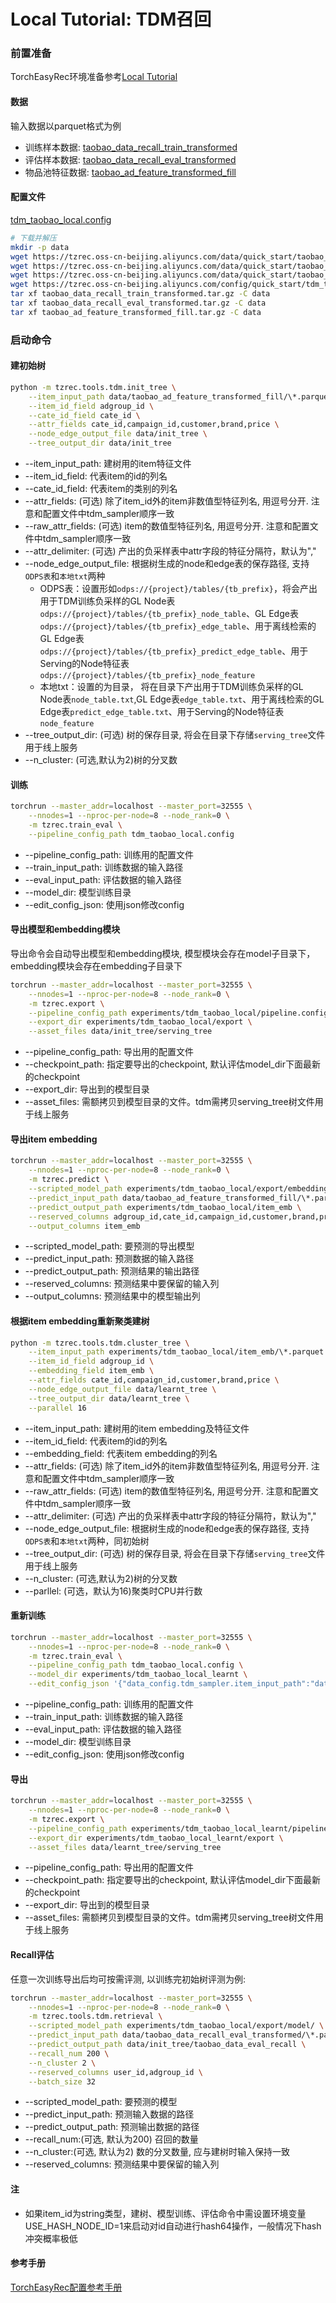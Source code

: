 # Local Tutorial: TDM召回

### 前置准备

TorchEasyRec环境准备参考[Local Tutorial](./local_tutorial.md)

#### 数据

输入数据以parquet格式为例

- 训练样本数据: [taobao_data_recall_train_transformed](https://tzrec.oss-cn-beijing.aliyuncs.com/data/quick_start/taobao_data_recall_train_transformed.tar.gz)
- 评估样本数据: [taobao_data_recall_eval_transformed](https://tzrec.oss-cn-beijing.aliyuncs.com/data/quick_start/taobao_data_recall_eval_transformed.tar.gz)
- 物品池特征数据: [taobao_ad_feature_transformed_fill](https://tzrec.oss-cn-beijing.aliyuncs.com/data/quick_start/taobao_ad_feature_transformed_fill.tar.gz)

#### 配置文件

[tdm_taobao_local.config](https://tzrec.oss-cn-beijing.aliyuncs.com/config/quick_start/tdm_taobao_local.config)

```bash
# 下载并解压
mkdir -p data
wget https://tzrec.oss-cn-beijing.aliyuncs.com/data/quick_start/taobao_data_recall_train_transformed.tar.gz
wget https://tzrec.oss-cn-beijing.aliyuncs.com/data/quick_start/taobao_data_recall_eval_transformed.tar.gz
wget https://tzrec.oss-cn-beijing.aliyuncs.com/data/quick_start/taobao_ad_feature_transformed_fill.tar.gz
wget https://tzrec.oss-cn-beijing.aliyuncs.com/config/quick_start/tdm_taobao_local.config
tar xf taobao_data_recall_train_transformed.tar.gz -C data
tar xf taobao_data_recall_eval_transformed.tar.gz -C data
tar xf taobao_ad_feature_transformed_fill.tar.gz -C data
```

### 启动命令

#### 建初始树

```bash
python -m tzrec.tools.tdm.init_tree \
    --item_input_path data/taobao_ad_feature_transformed_fill/\*.parquet \
    --item_id_field adgroup_id \
    --cate_id_field cate_id \
    --attr_fields cate_id,campaign_id,customer,brand,price \
    --node_edge_output_file data/init_tree \
    --tree_output_dir data/init_tree
```

- --item_input_path: 建树用的item特征文件
- --item_id_field: 代表item的id的列名
- --cate_id_field: 代表item的类别的列名
- --attr_fields: (可选) 除了item_id外的item非数值型特征列名, 用逗号分开. 注意和配置文件中tdm_sampler顺序一致
- --raw_attr_fields: (可选) item的数值型特征列名, 用逗号分开. 注意和配置文件中tdm_sampler顺序一致
- --attr_delimiter: (可选) 产出的负采样表中attr字段的特征分隔符，默认为","
- --node_edge_output_file: 根据树生成的node和edge表的保存路径, 支持`ODPS表`和`本地txt`两种
  - ODPS表：设置形如`odps://{project}/tables/{tb_prefix}`，将会产出用于TDM训练负采样的GL Node表`odps://{project}/tables/{tb_prefix}_node_table`、GL Edge表`odps://{project}/tables/{tb_prefix}_edge_table`、用于离线检索的GL Edge表`odps://{project}/tables/{tb_prefix}_predict_edge_table`、用于Serving的Node特征表`odps://{project}/tables/{tb_prefix}_node_feature`
  - 本地txt：设置的为目录， 将在目录下产出用于TDM训练负采样的GL Node表`node_table.txt`,GL Edge表`edge_table.txt`、用于离线检索的GL Edge表`predict_edge_table.txt`、用于Serving的Node特征表`node_feature`
- --tree_output_dir: (可选) 树的保存目录, 将会在目录下存储`serving_tree`文件用于线上服务
- --n_cluster: (可选,默认为2)树的分叉数

#### 训练

```bash
torchrun --master_addr=localhost --master_port=32555 \
    --nnodes=1 --nproc-per-node=8 --node_rank=0 \
    -m tzrec.train_eval \
    --pipeline_config_path tdm_taobao_local.config
```

- --pipeline_config_path: 训练用的配置文件
- --train_input_path: 训练数据的输入路径
- --eval_input_path: 评估数据的输入路径
- --model_dir: 模型训练目录
- --edit_config_json: 使用json修改config

#### 导出模型和embedding模块

导出命令会自动导出模型和embedding模块, 模型模块会存在model子目录下，embedding模块会存在embedding子目录下

```bash
torchrun --master_addr=localhost --master_port=32555 \
    --nnodes=1 --nproc-per-node=8 --node_rank=0 \
    -m tzrec.export \
    --pipeline_config_path experiments/tdm_taobao_local/pipeline.config \
    --export_dir experiments/tdm_taobao_local/export \
    --asset_files data/init_tree/serving_tree
```

- --pipeline_config_path: 导出用的配置文件
- --checkpoint_path: 指定要导出的checkpoint, 默认评估model_dir下面最新的checkpoint
- --export_dir: 导出到的模型目录
- --asset_files: 需额拷贝到模型目录的文件。tdm需拷贝serving_tree树文件用于线上服务

#### 导出item embedding

```bash
torchrun --master_addr=localhost --master_port=32555 \
    --nnodes=1 --nproc-per-node=8 --node_rank=0 \
    -m tzrec.predict \
    --scripted_model_path experiments/tdm_taobao_local/export/embedding \
    --predict_input_path data/taobao_ad_feature_transformed_fill/\*.parquet \
    --predict_output_path experiments/tdm_taobao_local/item_emb \
    --reserved_columns adgroup_id,cate_id,campaign_id,customer,brand,price \
    --output_columns item_emb
```

- --scripted_model_path: 要预测的导出模型
- --predict_input_path: 预测数据的输入路径
- --predict_output_path: 预测结果的输出路径
- --reserved_columns: 预测结果中要保留的输入列
- --output_columns: 预测结果中的模型输出列

#### 根据item embedding重新聚类建树

```bash
python -m tzrec.tools.tdm.cluster_tree \
    --item_input_path experiments/tdm_taobao_local/item_emb/\*.parquet \
    --item_id_field adgroup_id \
    --embedding_field item_emb \
    --attr_fields cate_id,campaign_id,customer,brand,price \
    --node_edge_output_file data/learnt_tree \
    --tree_output_dir data/learnt_tree \
    --parallel 16
```

- --item_input_path: 建树用的item embedding及特征文件
- --item_id_field: 代表item的id的列名
- --embedding_field: 代表item embedding的列名
- --attr_fields: (可选) 除了item_id外的item非数值型特征列名, 用逗号分开. 注意和配置文件中tdm_sampler顺序一致
- --raw_attr_fields: (可选) item的数值型特征列名, 用逗号分开. 注意和配置文件中tdm_sampler顺序一致
- --attr_delimiter: (可选) 产出的负采样表中attr字段的特征分隔符，默认为","
- --node_edge_output_file: 根据树生成的node和edge表的保存路径, 支持`ODPS表`和`本地txt`两种，同初始树
- --tree_output_dir: (可选) 树的保存目录, 将会在目录下存储`serving_tree`文件用于线上服务
- --n_cluster: (可选,默认为2)树的分叉数
- --parllel: (可选，默认为16)聚类时CPU并行数

#### 重新训练

```bash
torchrun --master_addr=localhost --master_port=32555 \
    --nnodes=1 --nproc-per-node=8 --node_rank=0 \
    -m tzrec.train_eval \
    --pipeline_config_path tdm_taobao_local.config \
    --model_dir experiments/tdm_taobao_local_learnt \
    --edit_config_json '{"data_config.tdm_sampler.item_input_path":"data/learnt_tree/node_table.txt", "data_config.tdm_sampler.edge_input_path":"data/learnt_tree/edge_table.txt", "data_config.tdm_sampler.predict_edge_input_path":"data/learnt_tree/predict_edge_table.txt"}'
```

- --pipeline_config_path: 训练用的配置文件
- --train_input_path: 训练数据的输入路径
- --eval_input_path: 评估数据的输入路径
- --model_dir: 模型训练目录
- --edit_config_json: 使用json修改config

#### 导出

```bash
torchrun --master_addr=localhost --master_port=32555 \
    --nnodes=1 --nproc-per-node=8 --node_rank=0 \
    -m tzrec.export \
    --pipeline_config_path experiments/tdm_taobao_local_learnt/pipeline.config \
    --export_dir experiments/tdm_taobao_local_learnt/export \
    --asset_files data/learnt_tree/serving_tree
```

- --pipeline_config_path: 导出用的配置文件
- --checkpoint_path: 指定要导出的checkpoint, 默认评估model_dir下面最新的checkpoint
- --export_dir: 导出到的模型目录
- --asset_files: 需额拷贝到模型目录的文件。tdm需拷贝serving_tree树文件用于线上服务

#### Recall评估

任意一次训练导出后均可按需评测, 以训练完初始树评测为例:

```bash
torchrun --master_addr=localhost --master_port=32555 \
    --nnodes=1 --nproc-per-node=8 --node_rank=0 \
    -m tzrec.tools.tdm.retrieval \
    --scripted_model_path experiments/tdm_taobao_local/export/model/ \
    --predict_input_path data/taobao_data_recall_eval_transformed/\*.parquet \
    --predict_output_path data/init_tree/taobao_data_eval_recall \
    --recall_num 200 \
    --n_cluster 2 \
    --reserved_columns user_id,adgroup_id \
    --batch_size 32
```

- --scripted_model_path: 要预测的模型
- --predict_input_path: 预测输入数据的路径
- --predict_output_path: 预测输出数据的路径
- --recall_num:(可选, 默认为200) 召回的数量
- --n_cluster:(可选, 默认为2) 数的分叉数量, 应与建树时输入保持一致
- --reserved_columns: 预测结果中要保留的输入列

#### 注

- 如果item_id为string类型，建树、模型训练、评估命令中需设置环境变量USE_HASH_NODE_ID=1来启动对id自动进行hash64操作，一般情况下hash冲突概率极低

#### 参考手册

[TorchEasyRec配置参考手册](../reference.md)
